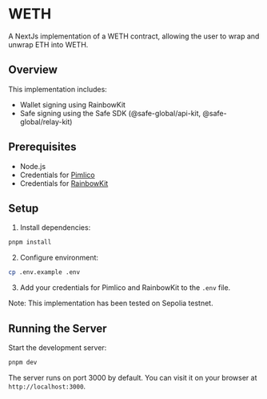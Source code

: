 # WETH

A NextJs implementation of a WETH contract, allowing the user to wrap and unwrap ETH into WETH.

## Overview

This implementation includes:

- Wallet signing using RainbowKit
- Safe signing using the Safe SDK (@safe-global/api-kit, @safe-global/relay-kit)

## Prerequisites

- Node.js
- Credentials for [Pimlico](https://www.pimlico.io/)
- Credentials for [RainbowKit](https://www.rainbowkit.com/docs/installation#configure)

## Setup

1. Install dependencies:

```bash
pnpm install
```

2. Configure environment:

```bash
cp .env.example .env
```

3. Add your credentials for Pimlico and RainbowKit to the `.env` file.

Note: This implementation has been tested on Sepolia testnet.

## Running the Server

Start the development server:

```bash
pnpm dev
```

The server runs on port 3000 by default. You can visit it on your browser at `http://localhost:3000`.
